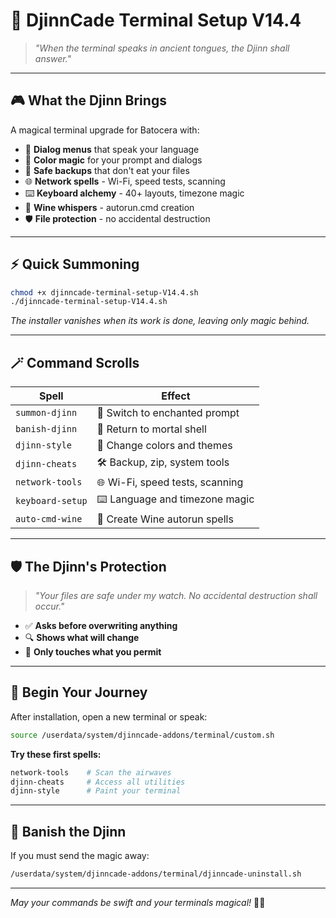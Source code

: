 # 🧞 DjinnCade Terminal Setup V14.4

> *"When the terminal speaks in ancient tongues, the Djinn shall answer."*

---

## 🎮 **What the Djinn Brings**

A magical terminal upgrade for Batocera with:

- 🧱 **Dialog menus** that speak your language
- 🎨 **Color magic** for your prompt and dialogs  
- 💾 **Safe backups** that don't eat your files
- 🌐 **Network spells** - Wi-Fi, speed tests, scanning
- ⌨️ **Keyboard alchemy** - 40+ layouts, timezone magic
- 🍷 **Wine whispers** - autorun.cmd creation
- 🛡️ **File protection** - no accidental destruction

---

## ⚡ **Quick Summoning**

```bash
chmod +x djinncade-terminal-setup-V14.4.sh
./djinncade-terminal-setup-V14.4.sh
```

*The installer vanishes when its work is done, leaving only magic behind.*

---

## 🪄 **Command Scrolls**

| Spell | Effect |
|-------|--------|
| `summon-djinn` | 🔮 Switch to enchanted prompt |
| `banish-djinn` | 🧞 Return to mortal shell |
| `djinn-style` | 🎨 Change colors and themes |
| `djinn-cheats` | 🛠️ Backup, zip, system tools |
| `network-tools` | 🌐 Wi-Fi, speed tests, scanning |
| `keyboard-setup` | ⌨️ Language and timezone magic |
| `auto-cmd-wine` | 🍷 Create Wine autorun spells |

---

## 🛡️ **The Djinn's Protection**

> *"Your files are safe under my watch. No accidental destruction shall occur."*

- ✅ **Asks before overwriting anything**
- 🔍 **Shows what will change**
- 🎯 **Only touches what you permit**

---

## 🏁 **Begin Your Journey**

After installation, open a new terminal or speak:
```bash
source /userdata/system/djinncade-addons/terminal/custom.sh
```

**Try these first spells:**
```bash
network-tools    # Scan the airwaves
djinn-cheats     # Access all utilities  
djinn-style      # Paint your terminal
```

---

## 🧹 **Banish the Djinn**

If you must send the magic away:
```bash
/userdata/system/djinncade-addons/terminal/djinncade-uninstall.sh
```

---

*May your commands be swift and your terminals magical!* 🔮✨
